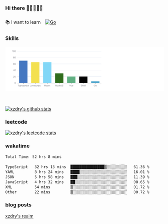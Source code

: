 ### Hi there 👋👋👋👋👋

 :books: I want to learn <a href="https://go.dev/" target="_blank"><img style="margin: 10px" src="https://profilinator.rishav.dev/skills-assets/go-original.svg" alt="Go" height="50" /></a>  

### Skills
![](img/2022-09-05-22-04-20.png)

<br />

[![xzdry's github stats](https://github-readme-stats.vercel.app/api?username=xzdry&count_private=true&show_icons=true&theme=vue)](https://github.com/xzdry)

### leetcode
[![xzdry's leetcode stats](https://leetcard.jacoblin.cool/xzdry-2?theme=light&font=Anek%20Kannada&site=cn)](https://leetcode.cn/u/xzdry-2/)

### wakatime
<!--START_SECTION:waka-->

```text
Total Time: 52 hrs 8 mins

TypeScript   32 hrs 13 mins  ███████████████▒░░░░░░░░░   61.36 %
YAML         8 hrs 24 mins   ████░░░░░░░░░░░░░░░░░░░░░   16.01 %
JSON         5 hrs 58 mins   ███░░░░░░░░░░░░░░░░░░░░░░   11.39 %
JavaScript   4 hrs 32 mins   ██░░░░░░░░░░░░░░░░░░░░░░░   08.65 %
XML          54 mins         ▒░░░░░░░░░░░░░░░░░░░░░░░░   01.72 %
Other        22 mins         ▒░░░░░░░░░░░░░░░░░░░░░░░░   00.72 %
```

<!--END_SECTION:waka-->

### blog posts
[xzdry's realm](https://www.justdry.net/)
